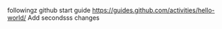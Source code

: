 followingz github start guide https://guides.github.com/activities/hello-world/
Add secondsss changes
